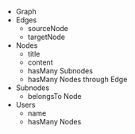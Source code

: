 - Graph
- Edges
	- sourceNode
	- targetNode
- Nodes
	- title
	- content
	- hasMany Subnodes
	- hasMany Nodes through Edge
- Subnodes
	- belongsTo Node
- Users
	- name
	- hasMany Nodes